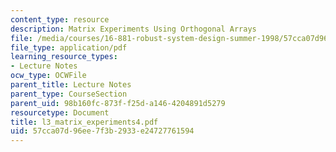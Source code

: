 ```yaml
---
content_type: resource
description: Matrix Experiments Using Orthogonal Arrays
file: /media/courses/16-881-robust-system-design-summer-1998/57cca07d96ee7f3b2933e24727761594_l3_matrix_experiments4.pdf
file_type: application/pdf
learning_resource_types:
- Lecture Notes
ocw_type: OCWFile
parent_title: Lecture Notes
parent_type: CourseSection
parent_uid: 98b160fc-873f-f25d-a146-4204891d5279
resourcetype: Document
title: l3_matrix_experiments4.pdf
uid: 57cca07d-96ee-7f3b-2933-e24727761594
---
```

